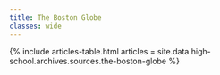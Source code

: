 ```yaml
---
title: The Boston Globe
classes: wide
---
```


{% include articles-table.html
  articles = site.data.high-school.archives.sources.the-boston-globe %}
